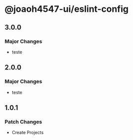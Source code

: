 # @joaoh4547-ui/eslint-config

## 3.0.0

### Major Changes

- teste

## 2.0.0

### Major Changes

- teste

## 1.0.1

### Patch Changes

- Create Projects
